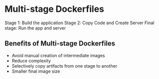 # Multi-stage Dockerfiles

Stage 1: Build the application
Stage 2: Copy Code and Create Server
Final stage: Run the app and server

## Benefits of Multi-stage Dockerfiles

- Avoid manual creation of intermediate images
- Reduce complexity
- Selectively copy artifacts from one stage to another
- Smaller final image size

